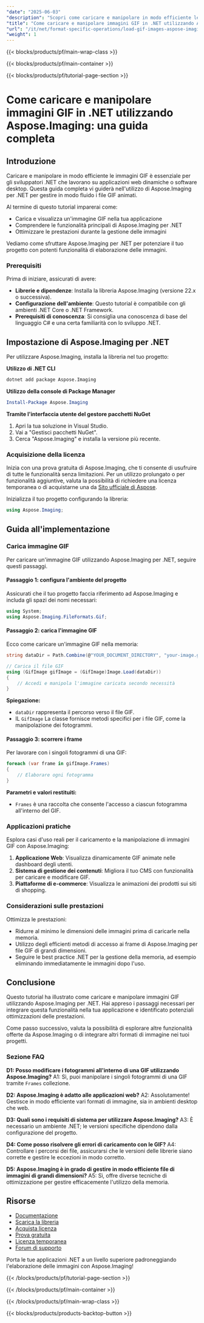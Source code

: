 ```yaml
---
"date": "2025-06-03"
"description": "Scopri come caricare e manipolare in modo efficiente le immagini GIF nelle tue applicazioni .NET utilizzando Aspose.Imaging. Questa guida completa include configurazione, esempi di codice e suggerimenti sulle prestazioni."
"title": "Come caricare e manipolare immagini GIF in .NET utilizzando Aspose.Imaging&#58; una guida completa"
"url": "/it/net/format-specific-operations/load-gif-images-aspose-imaging-net-tutorial/"
"weight": 1
---
```


{{< blocks/products/pf/main-wrap-class >}}

{{< blocks/products/pf/main-container >}}

{{< blocks/products/pf/tutorial-page-section >}}
# Come caricare e manipolare immagini GIF in .NET utilizzando Aspose.Imaging: una guida completa

## Introduzione

Caricare e manipolare in modo efficiente le immagini GIF è essenziale per gli sviluppatori .NET che lavorano su applicazioni web dinamiche o software desktop. Questa guida completa vi guiderà nell'utilizzo di Aspose.Imaging per .NET per gestire in modo fluido i file GIF animati.

Al termine di questo tutorial imparerai come:
- Carica e visualizza un'immagine GIF nella tua applicazione
- Comprendere le funzionalità principali di Aspose.Imaging per .NET
- Ottimizzare le prestazioni durante la gestione delle immagini

Vediamo come sfruttare Aspose.Imaging per .NET per potenziare il tuo progetto con potenti funzionalità di elaborazione delle immagini.

### Prerequisiti

Prima di iniziare, assicurati di avere:
- **Librerie e dipendenze**: Installa la libreria Aspose.Imaging (versione 22.x o successiva).
- **Configurazione dell'ambiente**: Questo tutorial è compatibile con gli ambienti .NET Core o .NET Framework.
- **Prerequisiti di conoscenza**: Si consiglia una conoscenza di base del linguaggio C# e una certa familiarità con lo sviluppo .NET.

## Impostazione di Aspose.Imaging per .NET

Per utilizzare Aspose.Imaging, installa la libreria nel tuo progetto:

**Utilizzo di .NET CLI**

```bash
dotnet add package Aspose.Imaging
```

**Utilizzo della console di Package Manager**

```powershell
Install-Package Aspose.Imaging
```

**Tramite l'interfaccia utente del gestore pacchetti NuGet**

1. Apri la tua soluzione in Visual Studio.
2. Vai a "Gestisci pacchetti NuGet".
3. Cerca "Aspose.Imaging" e installa la versione più recente.

### Acquisizione della licenza

Inizia con una prova gratuita di Aspose.Imaging, che ti consente di usufruire di tutte le funzionalità senza limitazioni. Per un utilizzo prolungato o per funzionalità aggiuntive, valuta la possibilità di richiedere una licenza temporanea o di acquistarne una da [Sito ufficiale di Aspose](https://purchase.aspose.com/buy).

Inizializza il tuo progetto configurando la libreria:

```csharp
using Aspose.Imaging;
```

## Guida all'implementazione

### Carica immagine GIF

Per caricare un'immagine GIF utilizzando Aspose.Imaging per .NET, seguire questi passaggi.

#### Passaggio 1: configura l'ambiente del progetto

Assicurati che il tuo progetto faccia riferimento ad Aspose.Imaging e includa gli spazi dei nomi necessari:

```csharp
using System;
using Aspose.Imaging.FileFormats.Gif;
```

#### Passaggio 2: carica l'immagine GIF

Ecco come caricare un'immagine GIF nella memoria:

```csharp
string dataDir = Path.Combine(@"YOUR_DOCUMENT_DIRECTORY", "your-image.gif");

// Carica il file GIF
using (GifImage gifImage = (GifImage)Image.Load(dataDir))
{
    // Accedi e manipola l'immagine caricata secondo necessità
}
```

**Spiegazione:**
- `dataDir` rappresenta il percorso verso il file GIF.
- IL `GifImage` La classe fornisce metodi specifici per i file GIF, come la manipolazione dei fotogrammi.

#### Passaggio 3: scorrere i frame

Per lavorare con i singoli fotogrammi di una GIF:

```csharp
foreach (var frame in gifImage.Frames)
{
    // Elaborare ogni fotogramma
}
```

**Parametri e valori restituiti:**
- `Frames` è una raccolta che consente l'accesso a ciascun fotogramma all'interno del GIF.

### Applicazioni pratiche

Esplora casi d'uso reali per il caricamento e la manipolazione di immagini GIF con Aspose.Imaging:
1. **Applicazione Web**: Visualizza dinamicamente GIF animate nelle dashboard degli utenti.
2. **Sistema di gestione dei contenuti**: Migliora il tuo CMS con funzionalità per caricare e modificare GIF.
3. **Piattaforme di e-commerce**: Visualizza le animazioni dei prodotti sui siti di shopping.

### Considerazioni sulle prestazioni

Ottimizza le prestazioni:
- Ridurre al minimo le dimensioni delle immagini prima di caricarle nella memoria.
- Utilizzo degli efficienti metodi di accesso ai frame di Aspose.Imaging per file GIF di grandi dimensioni.
- Seguire le best practice .NET per la gestione della memoria, ad esempio eliminando immediatamente le immagini dopo l'uso.

## Conclusione

Questo tutorial ha illustrato come caricare e manipolare immagini GIF utilizzando Aspose.Imaging per .NET. Hai appreso i passaggi necessari per integrare questa funzionalità nella tua applicazione e identificato potenziali ottimizzazioni delle prestazioni.

Come passo successivo, valuta la possibilità di esplorare altre funzionalità offerte da Aspose.Imaging o di integrare altri formati di immagine nei tuoi progetti.

### Sezione FAQ

**D1: Posso modificare i fotogrammi all'interno di una GIF utilizzando Aspose.Imaging?**
A1: Sì, puoi manipolare i singoli fotogrammi di una GIF tramite `Frames` collezione.

**D2: Aspose.Imaging è adatto alle applicazioni web?**
A2: Assolutamente! Gestisce in modo efficiente vari formati di immagine, sia in ambienti desktop che web.

**D3: Quali sono i requisiti di sistema per utilizzare Aspose.Imaging?**
A3: È necessario un ambiente .NET; le versioni specifiche dipendono dalla configurazione del progetto.

**D4: Come posso risolvere gli errori di caricamento con le GIF?**
A4: Controllare i percorsi dei file, assicurarsi che le versioni delle librerie siano corrette e gestire le eccezioni in modo corretto.

**D5: Aspose.Imaging è in grado di gestire in modo efficiente file di immagini di grandi dimensioni?**
A5: Sì, offre diverse tecniche di ottimizzazione per gestire efficacemente l'utilizzo della memoria.

## Risorse
- [Documentazione](https://reference.aspose.com/imaging/net/)
- [Scarica la libreria](https://releases.aspose.com/imaging/net/)
- [Acquista licenza](https://purchase.aspose.com/buy)
- [Prova gratuita](https://releases.aspose.com/imaging/net/)
- [Licenza temporanea](https://purchase.aspose.com/temporary-license/)
- [Forum di supporto](https://forum.aspose.com/c/imaging/10)

Porta le tue applicazioni .NET a un livello superiore padroneggiando l'elaborazione delle immagini con Aspose.Imaging!

{{< /blocks/products/pf/tutorial-page-section >}}

{{< /blocks/products/pf/main-container >}}

{{< /blocks/products/pf/main-wrap-class >}}

{{< blocks/products/products-backtop-button >}}